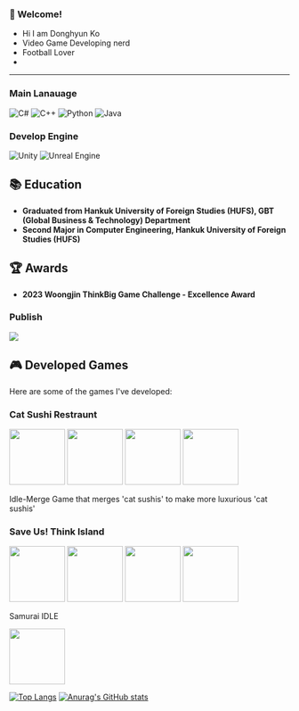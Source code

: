 <!-- info -->
### :wave: Welcome!


<!-- David -->


- Hi I am Donghyun Ko
- Video Game Developing nerd
- Football Lover
- 

------
<!-- Language logo-->
### Main Lanauage
![C#](https://img.shields.io/badge/C%23-239120.svg?style=for-the-badge&logo=c-sharp&logoColor=white)
![C++](https://img.shields.io/badge/C++-00599C.svg?style=for-the-badge&logo=c%2B%2B&logoColor=white)
![Python](https://img.shields.io/badge/Python-3776AB.svg?style=for-the-badge&logo=python&logoColor=white)
![Java](https://img.shields.io/badge/Java-E34F26.svg?style=for-the-badge&logo=java&logoColor=white)

### Develop Engine
![Unity](https://img.shields.io/badge/Unity-100000.svg?style=for-the-badge&logo=unity&logoColor=white)
![Unreal Engine](https://img.shields.io/badge/Unreal%20Engine-313131.svg?style=for-the-badge&logo=unreal-engine&logoColor=white)

## 📚 Education

- **Graduated from Hankuk University of Foreign Studies (HUFS), GBT (Global Business & Technology) Department**
- **Second Major in Computer Engineering, Hankuk University of Foreign Studies (HUFS)**

## 🏆 Awards

- **2023 Woongjin ThinkBig Game Challenge - Excellence Award**
### Publish
<img src="https://img.shields.io/badge/amazon%20aws-%23232F3E.svg?&style=for-the-badge&logo=amazon%20aws&logoColor=white" />

## 🎮 Developed Games

Here are some of the games I've developed:

### Cat Sushi Restraunt
<p float="left">
  <img src="URL_to_image_of_game_1_1" width="100">
  <img src="URL_to_image_of_game_1_2" width="100">
  <img src="URL_to_image_of_game_1_3" width="100">
  <img src="URL_to_image_of_game_1_4" width="100">
</p>
Idle-Merge Game that merges 'cat sushis' to make more luxurious 'cat sushis'  

### Save Us! Think Island
<p float="left">
  <img src="URL_to_image_of_game_2_1" width="100">
  <img src="URL_to_image_of_game_2_2" width="100">
  <img src="URL_to_image_of_game_2_3" width="100">
  <img src="URL_to_image_of_game_2_4" width="100">
</p
*2023 Woongjin ThinkBig Game Challenge - Excellence Award** Winning Game
educational video games combined with SNG and Wario-like Games. 
Aimed for younger children(6-13) 

### Samurai IDLE
<p float="left"> <img src="URL_to_image_of_game_1_4" width="100"></p
*On the  Development* is going to be released this March!


<div align="center">
  
<!-- most used language -->
[![Top Langs](https://github-readme-stats.vercel.app/api/top-langs/?username=kodh0206&layout=compact)](https://github.com/kodh0206/github-readme-stats) <!-- Github Status --> [![Anurag's GitHub stats](https://github-readme-stats.vercel.app/api?username=kodh0206)](https://github.com/anuraghazra/github-readme-stats)
</div>
